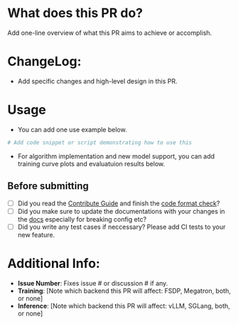 # What does this PR do?

Add one-line overview of what this PR aims to achieve or accomplish. 

# ChangeLog:

- Add specific changes and high-level design in this PR.

# Usage

- You can add one use example below.

```python
# Add code snippet or script demonstrating how to use this 
```
- For algorithm implementation and new model support, you can add training curve plots and evaluatuion results below. 

## Before submitting

- [ ] Did you read the [Contribute Guide](https://github.com/volcengine/verl?tab=readme-ov-file#contribution-guide) and finish the [code format check](https://github.com/volcengine/verl?tab=readme-ov-file#code-linting-and-formatting)? 
- [ ] Did you make sure to update the documentations with your changes in the [docs](https://github.com/volcengine/verl/tree/main/docs) especially for breaking config etc?
- [ ] Did you write any test cases if neccessary? Please add CI tests to your new feature.  

# Additional Info: 
- **Issue Number**: Fixes issue # or discussion # if any. 
- **Training**: [Note which backend this PR will affect: FSDP, Megatron, both, or none]
- **Inference**: [Note which backend this PR will affect: vLLM, SGLang, both, or none]

